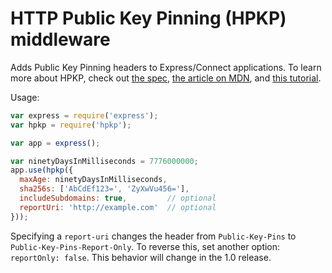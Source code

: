 # HTTP Public Key Pinning (HPKP) middleware

Adds Public Key Pinning headers to Express/Connect applications. To learn more about HPKP, check out [the spec](https://tools.ietf.org/html/rfc7469), [the article on MDN](https://developer.mozilla.org/en-US/docs/Web/Security/Public_Key_Pinning), and [this tutorial](https://timtaubert.de/blog/2014/10/http-public-key-pinning-explained/).

Usage:

```js
var express = require('express');
var hpkp = require('hpkp');

var app = express();

var ninetyDaysInMilliseconds = 7776000000;
app.use(hpkp({
  maxAge: ninetyDaysInMilliseconds,
  sha256s: ['AbCdEf123=', 'ZyXwVu456='],
  includeSubdomains: true,         // optional
  reportUri: 'http://example.com'  // optional
}));
```

Specifying a `report-uri` changes the header from `Public-Key-Pins` to `Public-Key-Pins-Report-Only`. To reverse this, set another option: `reportOnly: false`. This behavior will change in the 1.0 release.
